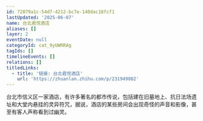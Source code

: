 ```yaml
---
id: 72879a1c-54d7-4212-bc7e-140dac18fcf1
lastUpdated: '2025-06-07'
name: 台北君悦酒店
aliases: []
layer: 2
eventDate: null
categoryId: cat_9yUWRRAg
tagIds: []
timelineEvents: []
relations: []
titledLinks:
  - title: '链接: 台北君悦酒店'
    url: 'https://zhuanlan.zhihu.com/p/231949802'
---
```

台北市信义区一家酒店，有许多著名的都市传说，包括建在旧墓地上、抗日法场遗址和大堂内悬挂的灵异符咒，据说，酒店的某些房间会出现奇怪的声音和影像，甚至有客人声称看到过幽灵。
